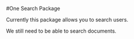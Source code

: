 #One Search Package

Currently this package allows you to search users.

We still need to be able to search documents.
